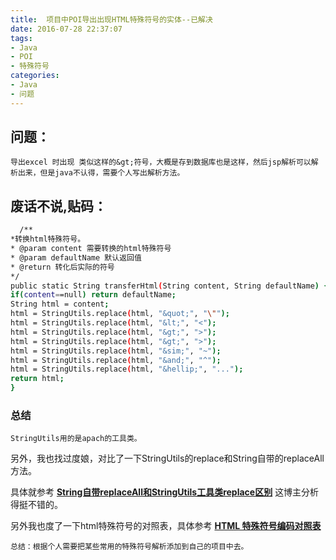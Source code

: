 ```yaml
---
title:  项目中POI导出出现HTML特殊符号的实体--已解决
date: 2016-07-28 22:37:07
tags: 
- Java
- POI
- 特殊符号
categories: 
- Java
- 问题
---
```

## 问题：
 	导出excel 时出现 类似这样的&gt;符号，大概是存到数据库也是这样，然后jsp解析可以解析出来，但是java不认得，需要个人写出解析方法。

## 废话不说,贴码：
``` bash
  /**
*转换html特殊符号。
* @param content 需要转换的html特殊符号
* @param defaultName 默认返回值
* @return 转化后实际的符号
*/
public static String transferHtml(String content, String defaultName) {
if(content==null) return defaultName; 
String html = content;
html = StringUtils.replace(html, "&quot;", "\"");
html = StringUtils.replace(html, "&lt;", "<");
html = StringUtils.replace(html, "&gt;", ">");
html = StringUtils.replace(html, "&gt;", ">");
html = StringUtils.replace(html, "&sim;", "~");
html = StringUtils.replace(html, "&and;", "^");
html = StringUtils.replace(html, "&hellip;", "...");
return html;
}
```



### 总结
	StringUtils用的是apach的工具类。
另外，我也找过度娘，对比了一下StringUtils的replace和String自带的replaceAll方法。

具体就参考 [**String自带replaceAll和StringUtils工具类replace区别**](http://blog.sina.com.cn/s/blog_8f99a1640102v6q2.html)    这博主分析得挺不错的。

另外我也度了一下html特殊符号的对照表，具体参考 [**HTML 特殊符号编码对照表**](http://tool.chinaz.com/tools/htmlchar.aspx)

	总结：根据个人需要把某些常用的特殊符号解析添加到自己的项目中去。

